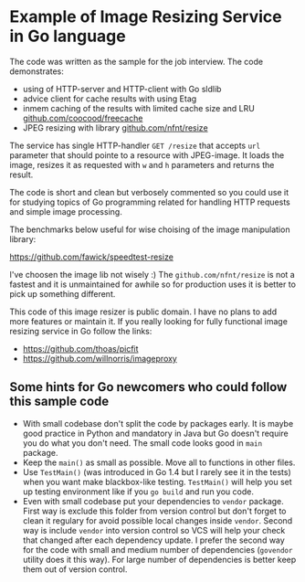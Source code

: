 # Example of Image Resizing Service in Go language

The code was written as the sample for the job interview. The code
demonstrates:
* using of HTTP-server and HTTP-client with Go sldlib
* advice client for cache results with using Etag
* inmem caching of the results with limited cache size and LRU [github.com/coocood/freecache](https://github.com/coocood/freecache)
* JPEG resizing with library
  [github.com/nfnt/resize](https://github.com/nfnt/resize)

The service has single HTTP-handler `GET /resize` that accepts `url`
parameter that should pointe to a resource with JPEG-image. It loads
the image, resizes it as requested with `w` and `h` parameters and
returns the result.

The code is short and clean but verbosely commented so you could use
it for studying topics of Go programming related for handling HTTP
requests and simple image processing.

The benchmarks below useful for wise choising of the image
manipulation library:

https://github.com/fawick/speedtest-resize

I've choosen the image lib not wisely :) The `github.com/nfnt/resize`
is not a fastest and it is unmaintained for awhile so for production
uses it is better to pick up something different.

This code of this image resizer is public domain. I have no plans to
add more features or maintain it. If you really looking for fully
functional image resizing service in Go follow the links:

* https://github.com/thoas/picfit
* https://github.com/willnorris/imageproxy

## Some hints for Go newcomers who could follow this sample code

* With small codebase don't split the code by packages early. It is
  maybe good practice in Python and mandatory in Java but Go doesn't
  require you do what you don't need. The small code looks good in
  `main` package.
* Keep the `main()` as small as possible. Move all to functions in
  other files.
* Use `TestMain()` (was introduced in Go 1.4 but I rarely see it in
  the tests) when you want make blackbox-like testing. `TestMain()`
  will help you set up testing environment like if you `go build` and
  run you code.
* Even with small codebase put your dependencies to `vendor`
  package. First way is exclude this folder from version control but
  don't forget to clean it regulary for avoid possible local changes
  inside `vendor`. Second way is include `vendor` into version control
  so VCS will help your check that changed after each dependency
  update. I prefer the second way for the code with small and medium
  number of dependencies (`govendor` utility does it this way). For
  large number of dependencies is better keep them out of version
  control.
